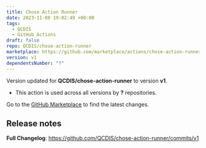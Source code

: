 ```yaml
---
title: Chose Action Runner
date: 2023-11-08 19:02:49 +00:00
tags:
  - QCDIS
  - GitHub Actions
draft: false
repo: QCDIS/chose-action-runner
marketplace: https://github.com/marketplace/actions/chose-action-runner
version: v1
dependentsNumber: "?"
---
```



Version updated for **QCDIS/chose-action-runner** to version **v1**.
- This action is used across all versions by **?** repositories.

Go to the [GitHub Marketplace](https://github.com/marketplace/actions/chose-action-runner) to find the latest changes.

## Release notes

**Full Changelog**: https://github.com/QCDIS/chose-action-runner/commits/v1
